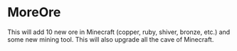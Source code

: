 # MoreOre
This will add 10 new ore in Minecraft (copper, ruby, shiver, bronze, etc.) and some new mining tool. This will also upgrade all the cave of Minecraft.
